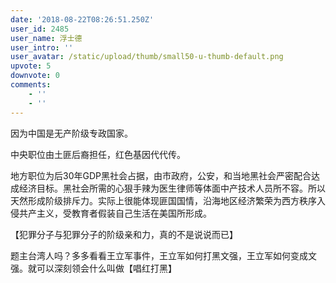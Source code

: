 ```yaml
---
date: '2018-08-22T08:26:51.250Z'
user_id: 2485
user_name: 浮士德
user_intro: ''
user_avatar: /static/upload/thumb/small50-u-thumb-default.png
upvote: 5
downvote: 0
comments:
    - ''
    - ''
---
```


因为中国是无产阶级专政国家。

  

中央职位由土匪后裔担任，红色基因代代传。

  

地方职位为后30年GDP黑社会占据，由市政府，公安，和当地黑社会严密配合达成经济目标。黑社会所需的心狠手辣为医生律师等体面中产技术人员所不容。所以天然形成阶级排斥力。实际上很能体现匪国国情，沿海地区经济繁荣为西方秩序入侵共产主义，受教育者假装自己生活在美国所形成。

  

【犯罪分子与犯罪分子的阶级亲和力，真的不是说说而已】

题主台湾人吗？多多看看王立军事件，王立军如何打黑文强，王立军如何变成文强。就可以深刻领会什么叫做【唱红打黑】
